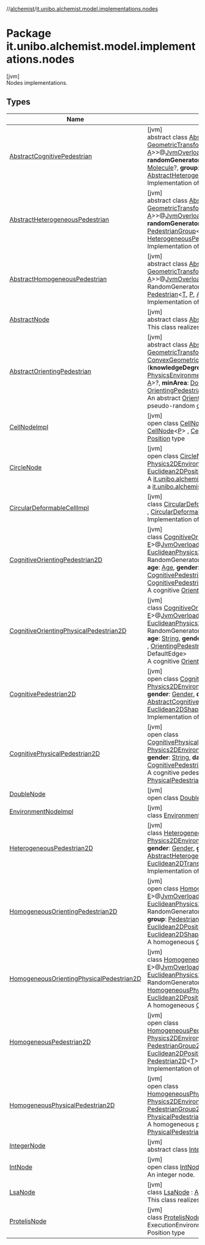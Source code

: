 //[alchemist](../../index.md)/[it.unibo.alchemist.model.implementations.nodes](index.md)

# Package it.unibo.alchemist.model.implementations.nodes

[jvm]\
Nodes implementations.

## Types

| Name | Summary |
|---|---|
| [AbstractCognitivePedestrian](-abstract-cognitive-pedestrian/index.md) | [jvm]<br>abstract class [AbstractCognitivePedestrian](-abstract-cognitive-pedestrian/index.md)<[T](-abstract-cognitive-pedestrian/index.md), [P](-abstract-cognitive-pedestrian/index.md) : [Position](../it.unibo.alchemist.model.interfaces/-position/index.md)<[P](-abstract-cognitive-pedestrian/index.md)>, [Vector](../it.unibo.alchemist.model.interfaces.geometry/-vector/index.md)<[P](-abstract-cognitive-pedestrian/index.md)>, [A](-abstract-cognitive-pedestrian/index.md) : [GeometricTransformation](../it.unibo.alchemist.model.interfaces.geometry/-geometric-transformation/index.md)<[P](-abstract-cognitive-pedestrian/index.md)>, [F](-abstract-cognitive-pedestrian/index.md) : [GeometricShapeFactory](../it.unibo.alchemist.model.interfaces.geometry/-geometric-shape-factory/index.md)<[P](-abstract-cognitive-pedestrian/index.md), [A](-abstract-cognitive-pedestrian/index.md)>>@[JvmOverloads](https://kotlinlang.org/api/latest/jvm/stdlib/kotlin.jvm/-jvm-overloads/index.html)()constructor(**environment**: [PhysicsEnvironment](../it.unibo.alchemist.model.interfaces.environments/-physics-environment/index.md)<[T](-abstract-cognitive-pedestrian/index.md), [P](-abstract-cognitive-pedestrian/index.md), [A](-abstract-cognitive-pedestrian/index.md), [F](-abstract-cognitive-pedestrian/index.md)>, **randomGenerator**: RandomGenerator, **age**: [Age](../it.unibo.alchemist.model.cognitiveagents.impact.individual/-age/index.md), **gender**: [Gender](../it.unibo.alchemist.model.cognitiveagents.impact.individual/-gender/index.md), **danger**: [Molecule](../it.unibo.alchemist.model.interfaces/-molecule/index.md)?, **group**: [PedestrianGroup](../it.unibo.alchemist.model.interfaces/-pedestrian-group/index.md)<[T](-abstract-cognitive-pedestrian/index.md), [P](-abstract-cognitive-pedestrian/index.md), [A](-abstract-cognitive-pedestrian/index.md)>?, **cognitive**: [CognitiveModel](../it.unibo.alchemist.model.cognitiveagents/-cognitive-model/index.md)?) : [AbstractHeterogeneousPedestrian](-abstract-heterogeneous-pedestrian/index.md)<[T](-abstract-cognitive-pedestrian/index.md), [P](-abstract-cognitive-pedestrian/index.md), [A](-abstract-cognitive-pedestrian/index.md), [F](-abstract-cognitive-pedestrian/index.md)> , [CognitivePedestrian](../it.unibo.alchemist.model.interfaces/-cognitive-pedestrian/index.md)<[T](-abstract-cognitive-pedestrian/index.md), [P](-abstract-cognitive-pedestrian/index.md), [A](-abstract-cognitive-pedestrian/index.md)> <br>Implementation of a cognitive pedestrian. |
| [AbstractHeterogeneousPedestrian](-abstract-heterogeneous-pedestrian/index.md) | [jvm]<br>abstract class [AbstractHeterogeneousPedestrian](-abstract-heterogeneous-pedestrian/index.md)<[T](-abstract-heterogeneous-pedestrian/index.md), [P](-abstract-heterogeneous-pedestrian/index.md) : [Vector](../it.unibo.alchemist.model.interfaces.geometry/-vector/index.md)<[P](-abstract-heterogeneous-pedestrian/index.md)>, [Position](../it.unibo.alchemist.model.interfaces/-position/index.md)<[P](-abstract-heterogeneous-pedestrian/index.md)>, [A](-abstract-heterogeneous-pedestrian/index.md) : [GeometricTransformation](../it.unibo.alchemist.model.interfaces.geometry/-geometric-transformation/index.md)<[P](-abstract-heterogeneous-pedestrian/index.md)>, [F](-abstract-heterogeneous-pedestrian/index.md) : [GeometricShapeFactory](../it.unibo.alchemist.model.interfaces.geometry/-geometric-shape-factory/index.md)<[P](-abstract-heterogeneous-pedestrian/index.md), [A](-abstract-heterogeneous-pedestrian/index.md)>>@[JvmOverloads](https://kotlinlang.org/api/latest/jvm/stdlib/kotlin.jvm/-jvm-overloads/index.html)()constructor(**environment**: [PhysicsEnvironment](../it.unibo.alchemist.model.interfaces.environments/-physics-environment/index.md)<[T](-abstract-heterogeneous-pedestrian/index.md), [P](-abstract-heterogeneous-pedestrian/index.md), [A](-abstract-heterogeneous-pedestrian/index.md), [F](-abstract-heterogeneous-pedestrian/index.md)>, **randomGenerator**: RandomGenerator, **age**: [Age](../it.unibo.alchemist.model.cognitiveagents.impact.individual/-age/index.md), **gender**: [Gender](../it.unibo.alchemist.model.cognitiveagents.impact.individual/-gender/index.md), **group**: [PedestrianGroup](../it.unibo.alchemist.model.interfaces/-pedestrian-group/index.md)<[T](-abstract-heterogeneous-pedestrian/index.md), [P](-abstract-heterogeneous-pedestrian/index.md), [A](-abstract-heterogeneous-pedestrian/index.md)>?) : [AbstractHomogeneousPedestrian](-abstract-homogeneous-pedestrian/index.md)<[T](-abstract-heterogeneous-pedestrian/index.md), [P](-abstract-heterogeneous-pedestrian/index.md), [A](-abstract-heterogeneous-pedestrian/index.md), [F](-abstract-heterogeneous-pedestrian/index.md)> , [HeterogeneousPedestrian](../it.unibo.alchemist.model.interfaces/-heterogeneous-pedestrian/index.md)<[T](-abstract-heterogeneous-pedestrian/index.md), [P](-abstract-heterogeneous-pedestrian/index.md), [A](-abstract-heterogeneous-pedestrian/index.md)> <br>Implementation of a heterogeneous pedestrian. |
| [AbstractHomogeneousPedestrian](-abstract-homogeneous-pedestrian/index.md) | [jvm]<br>abstract class [AbstractHomogeneousPedestrian](-abstract-homogeneous-pedestrian/index.md)<[T](-abstract-homogeneous-pedestrian/index.md), [P](-abstract-homogeneous-pedestrian/index.md) : [Position](../it.unibo.alchemist.model.interfaces/-position/index.md)<[P](-abstract-homogeneous-pedestrian/index.md)>, [Vector](../it.unibo.alchemist.model.interfaces.geometry/-vector/index.md)<[P](-abstract-homogeneous-pedestrian/index.md)>, [A](-abstract-homogeneous-pedestrian/index.md) : [GeometricTransformation](../it.unibo.alchemist.model.interfaces.geometry/-geometric-transformation/index.md)<[P](-abstract-homogeneous-pedestrian/index.md)>, [F](-abstract-homogeneous-pedestrian/index.md) : [GeometricShapeFactory](../it.unibo.alchemist.model.interfaces.geometry/-geometric-shape-factory/index.md)<[P](-abstract-homogeneous-pedestrian/index.md), [A](-abstract-homogeneous-pedestrian/index.md)>>@[JvmOverloads](https://kotlinlang.org/api/latest/jvm/stdlib/kotlin.jvm/-jvm-overloads/index.html)()constructor(**environment**: [PhysicsEnvironment](../it.unibo.alchemist.model.interfaces.environments/-physics-environment/index.md)<[T](-abstract-homogeneous-pedestrian/index.md), [P](-abstract-homogeneous-pedestrian/index.md), [A](-abstract-homogeneous-pedestrian/index.md), [F](-abstract-homogeneous-pedestrian/index.md)>, **rg**: RandomGenerator, **group**: [PedestrianGroup](../it.unibo.alchemist.model.interfaces/-pedestrian-group/index.md)<[T](-abstract-homogeneous-pedestrian/index.md), [P](-abstract-homogeneous-pedestrian/index.md), [A](-abstract-homogeneous-pedestrian/index.md)>?) : [AbstractNode](-abstract-node/index.md)<[T](-abstract-homogeneous-pedestrian/index.md)> , [Pedestrian](../it.unibo.alchemist.model.interfaces/-pedestrian/index.md)<[T](-abstract-homogeneous-pedestrian/index.md), [P](-abstract-homogeneous-pedestrian/index.md), [A](-abstract-homogeneous-pedestrian/index.md)> <br>Implementation of a basic pedestrian. |
| [AbstractNode](-abstract-node/index.md) | [jvm]<br>abstract class [AbstractNode](-abstract-node/index.md)<[T](-abstract-node/index.md)> : [Node](../it.unibo.alchemist.model.interfaces/-node/index.md)<[T](../it.unibo.alchemist.model.implementations.movestrategies.target/-follow-target/index.md)> <br>This class realizes an abstract node. |
| [AbstractOrientingPedestrian](-abstract-orienting-pedestrian/index.md) | [jvm]<br>abstract class [AbstractOrientingPedestrian](-abstract-orienting-pedestrian/index.md)<[T](-abstract-orienting-pedestrian/index.md), [P](-abstract-orienting-pedestrian/index.md) : [Position](../it.unibo.alchemist.model.interfaces/-position/index.md)<[P](-abstract-orienting-pedestrian/index.md)>, [Vector](../it.unibo.alchemist.model.interfaces.geometry/-vector/index.md)<[P](-abstract-orienting-pedestrian/index.md)>, [A](-abstract-orienting-pedestrian/index.md) : [GeometricTransformation](../it.unibo.alchemist.model.interfaces.geometry/-geometric-transformation/index.md)<[P](-abstract-orienting-pedestrian/index.md)>, [L](-abstract-orienting-pedestrian/index.md) : [ConvexGeometricShape](../it.unibo.alchemist.model.interfaces.geometry/-convex-geometric-shape/index.md)<[P](-abstract-orienting-pedestrian/index.md), [A](-abstract-orienting-pedestrian/index.md)>, [N](-abstract-orienting-pedestrian/index.md) : [ConvexGeometricShape](../it.unibo.alchemist.model.interfaces.geometry/-convex-geometric-shape/index.md)<[P](-abstract-orienting-pedestrian/index.md), [A](-abstract-orienting-pedestrian/index.md)>, [E](-abstract-orienting-pedestrian/index.md), [F](-abstract-orienting-pedestrian/index.md) : [GeometricShapeFactory](../it.unibo.alchemist.model.interfaces.geometry/-geometric-shape-factory/index.md)<[P](-abstract-orienting-pedestrian/index.md), [A](-abstract-orienting-pedestrian/index.md)>>(**knowledgeDegree**: [Double](https://kotlinlang.org/api/latest/jvm/stdlib/kotlin/-double/index.html), **randomGenerator**: RandomGenerator, **environment**: [PhysicsEnvironmentWithGraph](../it.unibo.alchemist.model.interfaces.environments/-physics-environment-with-graph/index.md)<*, [T](-abstract-orienting-pedestrian/index.md), [P](-abstract-orienting-pedestrian/index.md), [A](-abstract-orienting-pedestrian/index.md), [N](-abstract-orienting-pedestrian/index.md), [E](-abstract-orienting-pedestrian/index.md), [F](-abstract-orienting-pedestrian/index.md)>, **group**: [PedestrianGroup](../it.unibo.alchemist.model.interfaces/-pedestrian-group/index.md)<[T](-abstract-orienting-pedestrian/index.md), [P](-abstract-orienting-pedestrian/index.md), [A](-abstract-orienting-pedestrian/index.md)>?, **minArea**: [Double](https://kotlinlang.org/api/latest/jvm/stdlib/kotlin/-double/index.html)) : [AbstractHomogeneousPedestrian](-abstract-homogeneous-pedestrian/index.md)<[T](-abstract-orienting-pedestrian/index.md), [P](-abstract-orienting-pedestrian/index.md), [A](-abstract-orienting-pedestrian/index.md), [F](-abstract-orienting-pedestrian/index.md)> , [OrientingPedestrian](../it.unibo.alchemist.model.interfaces/-orienting-pedestrian/index.md)<[T](-abstract-orienting-pedestrian/index.md), [P](-abstract-orienting-pedestrian/index.md), [A](-abstract-orienting-pedestrian/index.md), [L](-abstract-orienting-pedestrian/index.md), DefaultEdge> <br>An abstract [OrientingPedestrian](../it.unibo.alchemist.model.interfaces/-orienting-pedestrian/index.md), contains an algorithm for the generation of a pseudo-random [cognitiveMap](-abstract-orienting-pedestrian/cognitive-map.md). |
| [CellNodeImpl](-cell-node-impl/index.md) | [jvm]<br>open class [CellNodeImpl](-cell-node-impl/index.md)<[P](-cell-node-impl/index.md) : [Position](../it.unibo.alchemist.model.interfaces/-position/index.md)<[P](../it.unibo.alchemist.model/-biochemistry-incarnation/index.md)>?, [Vector](../it.unibo.alchemist.model.interfaces.geometry/-vector/index.md)<[P](../it.unibo.alchemist.model/-biochemistry-incarnation/index.md)>?> : [DoubleNode](-double-node/index.md), [CellNode](../it.unibo.alchemist.model.interfaces/-cell-node/index.md)<[P](../it.unibo.alchemist.model/-biochemistry-incarnation/index.md)> , [CellWithCircularArea](../it.unibo.alchemist.model.interfaces/-cell-with-circular-area/index.md)<[P](../it.unibo.alchemist.model/-biochemistry-incarnation/index.md)> <br>[Position](../it.unibo.alchemist.model.interfaces/-position/index.md) type |
| [CircleNode](-circle-node/index.md) | [jvm]<br>open class [CircleNode](-circle-node/index.md)<[T](-circle-node/index.md)>@[JvmOverloads](https://kotlinlang.org/api/latest/jvm/stdlib/kotlin.jvm/-jvm-overloads/index.html)()constructor(**env**: [Physics2DEnvironment](../it.unibo.alchemist.model.interfaces.environments/-physics2-d-environment/index.md)<[T](-circle-node/index.md)>, **radius**: [Double](https://kotlinlang.org/api/latest/jvm/stdlib/kotlin/-double/index.html)) : [AbstractNode](-abstract-node/index.md)<[T](-circle-node/index.md)> , [NodeWithShape](../it.unibo.alchemist.model.interfaces.nodes/-node-with-shape/index.md)<[T](-circle-node/index.md), [Euclidean2DPosition](../it.unibo.alchemist.model.implementations.positions/-euclidean2-d-position/index.md), [Euclidean2DTransformation](../it.unibo.alchemist.model.interfaces.geometry.euclidean2d/-euclidean2-d-transformation/index.md)> <br>A [it.unibo.alchemist.model.interfaces.Node](../it.unibo.alchemist.model.interfaces/-node/index.md) with a circle shape meant to be added to a [it.unibo.alchemist.model.interfaces.environments.PhysicsEnvironment](../it.unibo.alchemist.model.interfaces.environments/-physics-environment/index.md). |
| [CircularDeformableCellImpl](-circular-deformable-cell-impl/index.md) | [jvm]<br>class [CircularDeformableCellImpl](-circular-deformable-cell-impl/index.md)<[P](-circular-deformable-cell-impl/index.md) : [Position](../it.unibo.alchemist.model.interfaces/-position/index.md)<[P](../it.unibo.alchemist.model/-biochemistry-incarnation/index.md)>?, [Vector](../it.unibo.alchemist.model.interfaces.geometry/-vector/index.md)<[P](../it.unibo.alchemist.model/-biochemistry-incarnation/index.md)>?> : [CellNodeImpl](-cell-node-impl/index.md)<[P](../it.unibo.alchemist.model/-biochemistry-incarnation/index.md)> , [CircularDeformableCell](../it.unibo.alchemist.model.interfaces/-circular-deformable-cell/index.md)<[P](../it.unibo.alchemist.model/-biochemistry-incarnation/index.md)> <br>Implementation of a circular deformable cell. |
| [CognitiveOrientingPedestrian2D](-cognitive-orienting-pedestrian2-d/index.md) | [jvm]<br>class [CognitiveOrientingPedestrian2D](-cognitive-orienting-pedestrian2-d/index.md)<[T](-cognitive-orienting-pedestrian2-d/index.md), [N](-cognitive-orienting-pedestrian2-d/index.md) : [ConvexPolygon](../it.unibo.alchemist.model.interfaces.geometry.euclidean2d/-convex-polygon/index.md), [E](-cognitive-orienting-pedestrian2-d/index.md)>@[JvmOverloads](https://kotlinlang.org/api/latest/jvm/stdlib/kotlin.jvm/-jvm-overloads/index.html)()constructor(**environment**: [EuclideanPhysics2DEnvironmentWithGraph](../it.unibo.alchemist.model.interfaces.environments/-euclidean-physics2-d-environment-with-graph/index.md)<*, [T](-cognitive-orienting-pedestrian2-d/index.md), [N](-cognitive-orienting-pedestrian2-d/index.md), [E](-cognitive-orienting-pedestrian2-d/index.md)>, **randomGenerator**: RandomGenerator, **knowledgeDegree**: [Double](https://kotlinlang.org/api/latest/jvm/stdlib/kotlin/-double/index.html), **group**: [PedestrianGroup2D](../it.unibo.alchemist.model.interfaces/-pedestrian-group2-d/index.md)<[T](-cognitive-orienting-pedestrian2-d/index.md)>?, **age**: [Age](../it.unibo.alchemist.model.cognitiveagents.impact.individual/-age/index.md), **gender**: [Gender](../it.unibo.alchemist.model.cognitiveagents.impact.individual/-gender/index.md), **danger**: [Molecule](../it.unibo.alchemist.model.interfaces/-molecule/index.md)?, **consciousness**: [CognitivePedestrian2D](-cognitive-pedestrian2-d/index.md)<[T](-cognitive-orienting-pedestrian2-d/index.md)>) : [HomogeneousOrientingPedestrian2D](-homogeneous-orienting-pedestrian2-d/index.md)<[T](-cognitive-orienting-pedestrian2-d/index.md), [N](-cognitive-orienting-pedestrian2-d/index.md), [E](-cognitive-orienting-pedestrian2-d/index.md)> , [CognitivePedestrian](../it.unibo.alchemist.model.interfaces/-cognitive-pedestrian/index.md)<[T](-cognitive-orienting-pedestrian2-d/index.md), [Euclidean2DPosition](../it.unibo.alchemist.model.implementations.positions/-euclidean2-d-position/index.md), [Euclidean2DTransformation](../it.unibo.alchemist.model.interfaces.geometry.euclidean2d/-euclidean2-d-transformation/index.md)> <br>A cognitive [OrientingPedestrian](../it.unibo.alchemist.model.interfaces/-orienting-pedestrian/index.md) in the Euclidean world. |
| [CognitiveOrientingPhysicalPedestrian2D](-cognitive-orienting-physical-pedestrian2-d/index.md) | [jvm]<br>class [CognitiveOrientingPhysicalPedestrian2D](-cognitive-orienting-physical-pedestrian2-d/index.md)<[T](-cognitive-orienting-physical-pedestrian2-d/index.md), [N](-cognitive-orienting-physical-pedestrian2-d/index.md) : [ConvexPolygon](../it.unibo.alchemist.model.interfaces.geometry.euclidean2d/-convex-polygon/index.md), [E](-cognitive-orienting-physical-pedestrian2-d/index.md)>@[JvmOverloads](https://kotlinlang.org/api/latest/jvm/stdlib/kotlin.jvm/-jvm-overloads/index.html)()constructor(**environment**: [EuclideanPhysics2DEnvironmentWithGraph](../it.unibo.alchemist.model.interfaces.environments/-euclidean-physics2-d-environment-with-graph/index.md)<*, [T](-cognitive-orienting-physical-pedestrian2-d/index.md), [N](-cognitive-orienting-physical-pedestrian2-d/index.md), [E](-cognitive-orienting-physical-pedestrian2-d/index.md)>, **randomGenerator**: RandomGenerator, **knowledgeDegree**: [Double](https://kotlinlang.org/api/latest/jvm/stdlib/kotlin/-double/index.html), **group**: [PedestrianGroup2D](../it.unibo.alchemist.model.interfaces/-pedestrian-group2-d/index.md)<[T](-cognitive-orienting-physical-pedestrian2-d/index.md)>?, **age**: [String](https://kotlinlang.org/api/latest/jvm/stdlib/kotlin/-string/index.html), **gender**: [String](https://kotlinlang.org/api/latest/jvm/stdlib/kotlin/-string/index.html), **danger**: [Molecule](../it.unibo.alchemist.model.interfaces/-molecule/index.md)?) : [CognitivePhysicalPedestrian2D](-cognitive-physical-pedestrian2-d/index.md)<[T](-cognitive-orienting-physical-pedestrian2-d/index.md)> , [OrientingPedestrian](../it.unibo.alchemist.model.interfaces/-orienting-pedestrian/index.md)<[T](-cognitive-orienting-physical-pedestrian2-d/index.md), [Euclidean2DPosition](../it.unibo.alchemist.model.implementations.positions/-euclidean2-d-position/index.md), [Euclidean2DTransformation](../it.unibo.alchemist.model.interfaces.geometry.euclidean2d/-euclidean2-d-transformation/index.md), [Ellipse](../it.unibo.alchemist.model.implementations.geometry.euclidean2d/-ellipse/index.md), DefaultEdge> <br>A cognitive [OrientingPedestrian2D](../it.unibo.alchemist.model.interfaces/index.md#1465026919%2FClasslikes%2F-267951372) capable of physical interactions. |
| [CognitivePedestrian2D](-cognitive-pedestrian2-d/index.md) | [jvm]<br>open class [CognitivePedestrian2D](-cognitive-pedestrian2-d/index.md)<[T](-cognitive-pedestrian2-d/index.md)>@[JvmOverloads](https://kotlinlang.org/api/latest/jvm/stdlib/kotlin.jvm/-jvm-overloads/index.html)()constructor(**environment**: [Physics2DEnvironment](../it.unibo.alchemist.model.interfaces.environments/-physics2-d-environment/index.md)<[T](-cognitive-pedestrian2-d/index.md)>, **randomGenerator**: RandomGenerator, **age**: [Age](../it.unibo.alchemist.model.cognitiveagents.impact.individual/-age/index.md), **gender**: [Gender](../it.unibo.alchemist.model.cognitiveagents.impact.individual/-gender/index.md), **danger**: [Molecule](../it.unibo.alchemist.model.interfaces/-molecule/index.md)?, **group**: [PedestrianGroup2D](../it.unibo.alchemist.model.interfaces/-pedestrian-group2-d/index.md)<[T](-cognitive-pedestrian2-d/index.md)>?) : [AbstractCognitivePedestrian](-abstract-cognitive-pedestrian/index.md)<[T](-cognitive-pedestrian2-d/index.md), [Euclidean2DPosition](../it.unibo.alchemist.model.implementations.positions/-euclidean2-d-position/index.md), [Euclidean2DTransformation](../it.unibo.alchemist.model.interfaces.geometry.euclidean2d/-euclidean2-d-transformation/index.md), [Euclidean2DShapeFactory](../it.unibo.alchemist.model.interfaces.geometry.euclidean2d/-euclidean2-d-shape-factory/index.md)> , [Pedestrian2D](../it.unibo.alchemist.model.interfaces/-pedestrian2-d/index.md)<[T](-cognitive-pedestrian2-d/index.md)> <br>Implementation of a cognitive pedestrian in the Euclidean world. |
| [CognitivePhysicalPedestrian2D](-cognitive-physical-pedestrian2-d/index.md) | [jvm]<br>open class [CognitivePhysicalPedestrian2D](-cognitive-physical-pedestrian2-d/index.md)<[T](-cognitive-physical-pedestrian2-d/index.md)>@[JvmOverloads](https://kotlinlang.org/api/latest/jvm/stdlib/kotlin.jvm/-jvm-overloads/index.html)()constructor(**environment**: [Physics2DEnvironment](../it.unibo.alchemist.model.interfaces.environments/-physics2-d-environment/index.md)<[T](-cognitive-physical-pedestrian2-d/index.md)>, **randomGenerator**: RandomGenerator, **age**: [String](https://kotlinlang.org/api/latest/jvm/stdlib/kotlin/-string/index.html), **gender**: [String](https://kotlinlang.org/api/latest/jvm/stdlib/kotlin/-string/index.html), **danger**: [Molecule](../it.unibo.alchemist.model.interfaces/-molecule/index.md)?, **group**: [PedestrianGroup2D](../it.unibo.alchemist.model.interfaces/-pedestrian-group2-d/index.md)<[T](-cognitive-physical-pedestrian2-d/index.md)>?) : [CognitivePedestrian2D](-cognitive-pedestrian2-d/index.md)<[T](-cognitive-physical-pedestrian2-d/index.md)> , [PhysicalPedestrian2D](../it.unibo.alchemist.model.interfaces/-physical-pedestrian2-d/index.md)<[T](-cognitive-physical-pedestrian2-d/index.md)> <br>A cognitive pedestrian capable of physical interactions, modeled as a [PhysicalPedestrian2D](../it.unibo.alchemist.model.interfaces/-physical-pedestrian2-d/index.md). |
| [DoubleNode](-double-node/index.md) | [jvm]<br>open class [DoubleNode](-double-node/index.md) : [AbstractNode](-abstract-node/index.md)<[Double](https://docs.oracle.com/javase/8/docs/api/java/lang/Double.html)> |
| [EnvironmentNodeImpl](-environment-node-impl/index.md) | [jvm]<br>class [EnvironmentNodeImpl](-environment-node-impl/index.md) : [DoubleNode](-double-node/index.md), [EnvironmentNode](../it.unibo.alchemist.model.interfaces/-environment-node/index.md) |
| [HeterogeneousPedestrian2D](-heterogeneous-pedestrian2-d/index.md) | [jvm]<br>class [HeterogeneousPedestrian2D](-heterogeneous-pedestrian2-d/index.md)<[T](-heterogeneous-pedestrian2-d/index.md)>@[JvmOverloads](https://kotlinlang.org/api/latest/jvm/stdlib/kotlin.jvm/-jvm-overloads/index.html)()constructor(**environment**: [Physics2DEnvironment](../it.unibo.alchemist.model.interfaces.environments/-physics2-d-environment/index.md)<[T](-heterogeneous-pedestrian2-d/index.md)>, **randomGenerator**: RandomGenerator, **age**: [Age](../it.unibo.alchemist.model.cognitiveagents.impact.individual/-age/index.md), **gender**: [Gender](../it.unibo.alchemist.model.cognitiveagents.impact.individual/-gender/index.md), **group**: [PedestrianGroup2D](../it.unibo.alchemist.model.interfaces/-pedestrian-group2-d/index.md)<[T](-heterogeneous-pedestrian2-d/index.md)>?) : [AbstractHeterogeneousPedestrian](-abstract-heterogeneous-pedestrian/index.md)<[T](-heterogeneous-pedestrian2-d/index.md), [Euclidean2DPosition](../it.unibo.alchemist.model.implementations.positions/-euclidean2-d-position/index.md), [Euclidean2DTransformation](../it.unibo.alchemist.model.interfaces.geometry.euclidean2d/-euclidean2-d-transformation/index.md), [Euclidean2DShapeFactory](../it.unibo.alchemist.model.interfaces.geometry.euclidean2d/-euclidean2-d-shape-factory/index.md)> , [Pedestrian2D](../it.unibo.alchemist.model.interfaces/-pedestrian2-d/index.md)<[T](-heterogeneous-pedestrian2-d/index.md)> <br>Implementation of a heterogeneous pedestrian in the Euclidean world. |
| [HomogeneousOrientingPedestrian2D](-homogeneous-orienting-pedestrian2-d/index.md) | [jvm]<br>open class [HomogeneousOrientingPedestrian2D](-homogeneous-orienting-pedestrian2-d/index.md)<[T](-homogeneous-orienting-pedestrian2-d/index.md), [N](-homogeneous-orienting-pedestrian2-d/index.md) : [ConvexPolygon](../it.unibo.alchemist.model.interfaces.geometry.euclidean2d/-convex-polygon/index.md), [E](-homogeneous-orienting-pedestrian2-d/index.md)>@[JvmOverloads](https://kotlinlang.org/api/latest/jvm/stdlib/kotlin.jvm/-jvm-overloads/index.html)()constructor(**environment**: [EuclideanPhysics2DEnvironmentWithGraph](../it.unibo.alchemist.model.interfaces.environments/-euclidean-physics2-d-environment-with-graph/index.md)<*, [T](-homogeneous-orienting-pedestrian2-d/index.md), [N](-homogeneous-orienting-pedestrian2-d/index.md), [E](-homogeneous-orienting-pedestrian2-d/index.md)>, **randomGenerator**: RandomGenerator, **knowledgeDegree**: [Double](https://kotlinlang.org/api/latest/jvm/stdlib/kotlin/-double/index.html), **minSide**: [Double](https://kotlinlang.org/api/latest/jvm/stdlib/kotlin/-double/index.html), **maxSide**: [Double](https://kotlinlang.org/api/latest/jvm/stdlib/kotlin/-double/index.html), **group**: [PedestrianGroup2D](../it.unibo.alchemist.model.interfaces/-pedestrian-group2-d/index.md)<[T](-homogeneous-orienting-pedestrian2-d/index.md)>?) : [AbstractOrientingPedestrian](-abstract-orienting-pedestrian/index.md)<[T](-homogeneous-orienting-pedestrian2-d/index.md), [Euclidean2DPosition](../it.unibo.alchemist.model.implementations.positions/-euclidean2-d-position/index.md), [Euclidean2DTransformation](../it.unibo.alchemist.model.interfaces.geometry.euclidean2d/-euclidean2-d-transformation/index.md), [Ellipse](../it.unibo.alchemist.model.implementations.geometry.euclidean2d/-ellipse/index.md), [N](-homogeneous-orienting-pedestrian2-d/index.md), [E](-homogeneous-orienting-pedestrian2-d/index.md), [Euclidean2DShapeFactory](../it.unibo.alchemist.model.interfaces.geometry.euclidean2d/-euclidean2-d-shape-factory/index.md)> , [Pedestrian2D](../it.unibo.alchemist.model.interfaces/-pedestrian2-d/index.md)<[T](-homogeneous-orienting-pedestrian2-d/index.md)> <br>A homogeneous [OrientingPedestrian](../it.unibo.alchemist.model.interfaces/-orienting-pedestrian/index.md) in the Euclidean world. |
| [HomogeneousOrientingPhysicalPedestrian2D](-homogeneous-orienting-physical-pedestrian2-d/index.md) | [jvm]<br>class [HomogeneousOrientingPhysicalPedestrian2D](-homogeneous-orienting-physical-pedestrian2-d/index.md)<[T](-homogeneous-orienting-physical-pedestrian2-d/index.md), [N](-homogeneous-orienting-physical-pedestrian2-d/index.md) : [ConvexPolygon](../it.unibo.alchemist.model.interfaces.geometry.euclidean2d/-convex-polygon/index.md), [E](-homogeneous-orienting-physical-pedestrian2-d/index.md)>@[JvmOverloads](https://kotlinlang.org/api/latest/jvm/stdlib/kotlin.jvm/-jvm-overloads/index.html)()constructor(**environment**: [EuclideanPhysics2DEnvironmentWithGraph](../it.unibo.alchemist.model.interfaces.environments/-euclidean-physics2-d-environment-with-graph/index.md)<*, [T](-homogeneous-orienting-physical-pedestrian2-d/index.md), [N](-homogeneous-orienting-physical-pedestrian2-d/index.md), [E](-homogeneous-orienting-physical-pedestrian2-d/index.md)>, **randomGenerator**: RandomGenerator, **knowledgeDegree**: [Double](https://kotlinlang.org/api/latest/jvm/stdlib/kotlin/-double/index.html), **group**: [PedestrianGroup2D](../it.unibo.alchemist.model.interfaces/-pedestrian-group2-d/index.md)<[T](-homogeneous-orienting-physical-pedestrian2-d/index.md)>?) : [HomogeneousPhysicalPedestrian2D](-homogeneous-physical-pedestrian2-d/index.md)<[T](-homogeneous-orienting-physical-pedestrian2-d/index.md)> , [OrientingPedestrian](../it.unibo.alchemist.model.interfaces/-orienting-pedestrian/index.md)<[T](-homogeneous-orienting-physical-pedestrian2-d/index.md), [Euclidean2DPosition](../it.unibo.alchemist.model.implementations.positions/-euclidean2-d-position/index.md), [Euclidean2DTransformation](../it.unibo.alchemist.model.interfaces.geometry.euclidean2d/-euclidean2-d-transformation/index.md), [Ellipse](../it.unibo.alchemist.model.implementations.geometry.euclidean2d/-ellipse/index.md), DefaultEdge> <br>A homogeneous [OrientingPedestrian2D](../it.unibo.alchemist.model.interfaces/index.md#1465026919%2FClasslikes%2F-267951372) capable of physical interactions. |
| [HomogeneousPedestrian2D](-homogeneous-pedestrian2-d/index.md) | [jvm]<br>open class [HomogeneousPedestrian2D](-homogeneous-pedestrian2-d/index.md)<[T](-homogeneous-pedestrian2-d/index.md)>@[JvmOverloads](https://kotlinlang.org/api/latest/jvm/stdlib/kotlin.jvm/-jvm-overloads/index.html)()constructor(**environment**: [Physics2DEnvironment](../it.unibo.alchemist.model.interfaces.environments/-physics2-d-environment/index.md)<[T](-homogeneous-pedestrian2-d/index.md)>, **randomGenerator**: RandomGenerator, **group**: [PedestrianGroup2D](../it.unibo.alchemist.model.interfaces/-pedestrian-group2-d/index.md)<[T](-homogeneous-pedestrian2-d/index.md)>?) : [AbstractHomogeneousPedestrian](-abstract-homogeneous-pedestrian/index.md)<[T](-homogeneous-pedestrian2-d/index.md), [Euclidean2DPosition](../it.unibo.alchemist.model.implementations.positions/-euclidean2-d-position/index.md), [Euclidean2DTransformation](../it.unibo.alchemist.model.interfaces.geometry.euclidean2d/-euclidean2-d-transformation/index.md), [Euclidean2DShapeFactory](../it.unibo.alchemist.model.interfaces.geometry.euclidean2d/-euclidean2-d-shape-factory/index.md)> , [Pedestrian2D](../it.unibo.alchemist.model.interfaces/-pedestrian2-d/index.md)<[T](-homogeneous-pedestrian2-d/index.md)> <br>Implementation of a homogeneous pedestrian in the Euclidean world. |
| [HomogeneousPhysicalPedestrian2D](-homogeneous-physical-pedestrian2-d/index.md) | [jvm]<br>open class [HomogeneousPhysicalPedestrian2D](-homogeneous-physical-pedestrian2-d/index.md)<[T](-homogeneous-physical-pedestrian2-d/index.md)>@[JvmOverloads](https://kotlinlang.org/api/latest/jvm/stdlib/kotlin.jvm/-jvm-overloads/index.html)()constructor(**environment**: [Physics2DEnvironment](../it.unibo.alchemist.model.interfaces.environments/-physics2-d-environment/index.md)<[T](-homogeneous-physical-pedestrian2-d/index.md)>, **randomGenerator**: RandomGenerator, **group**: [PedestrianGroup2D](../it.unibo.alchemist.model.interfaces/-pedestrian-group2-d/index.md)<[T](-homogeneous-physical-pedestrian2-d/index.md)>?) : [HomogeneousPedestrian2D](-homogeneous-pedestrian2-d/index.md)<[T](-homogeneous-physical-pedestrian2-d/index.md)> , [PhysicalPedestrian2D](../it.unibo.alchemist.model.interfaces/-physical-pedestrian2-d/index.md)<[T](-homogeneous-physical-pedestrian2-d/index.md)> <br>A homogeneous pedestrian capable of physical interactions, modeled as a [PhysicalPedestrian2D](../it.unibo.alchemist.model.interfaces/-physical-pedestrian2-d/index.md). |
| [IntegerNode](-integer-node/index.md) | [jvm]<br>abstract class [IntegerNode](-integer-node/index.md) : [AbstractNode](-abstract-node/index.md)<[Integer](https://docs.oracle.com/javase/8/docs/api/java/lang/Integer.html)> |
| [IntNode](-int-node/index.md) | [jvm]<br>open class [IntNode](-int-node/index.md)(**env**: [Environment](../it.unibo.alchemist.model.interfaces/-environment/index.md)<*, *>) : [AbstractNode](-abstract-node/index.md)<[Int](https://kotlinlang.org/api/latest/jvm/stdlib/kotlin/-int/index.html)> <br>An integer node. |
| [LsaNode](-lsa-node/index.md) | [jvm]<br>class [LsaNode](-lsa-node/index.md) : [AbstractNode](-abstract-node/index.md)<[List](https://docs.oracle.com/javase/8/docs/api/java/util/List.html)<[ILsaMolecule](../it.unibo.alchemist.model.interfaces/-i-lsa-molecule/index.md)>> , [ILsaNode](../it.unibo.alchemist.model.interfaces/-i-lsa-node/index.md)<br>This class realizes a node with LSA concentration. |
| [ProtelisNode](-protelis-node/index.md) | [jvm]<br>class [ProtelisNode](-protelis-node/index.md)<[P](-protelis-node/index.md) : [Position](../it.unibo.alchemist.model.interfaces/-position/index.md)<out [P](../it.unibo.alchemist.protelis/-alchemist-execution-context/index.md)>?> : [AbstractNode](-abstract-node/index.md)<[Any](https://kotlinlang.org/api/latest/jvm/stdlib/kotlin/-any/index.html)> , DeviceUID, ExecutionEnvironment<br>Position type |
